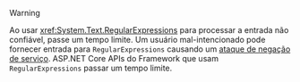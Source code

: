 > [!WARNING]
> Ao usar <xref:System.Text.RegularExpressions> para processar a entrada não confiável, passe um tempo limite. Um usuário mal-intencionado pode fornecer entrada para `RegularExpressions` causando um [ataque de negação de serviço](https://www.us-cert.gov/ncas/tips/ST04-015). ASP.NET Core APIs do Framework que usam `RegularExpressions` passar um tempo limite.